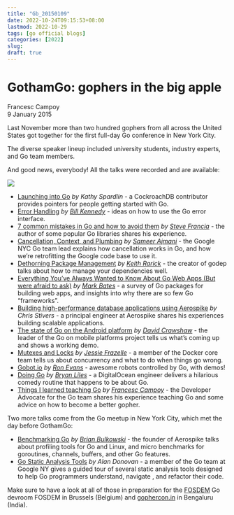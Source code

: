 ```yaml
---
title: "Gb_20150109"
date: 2022-10-24T09:15:53+08:00
lastmod: 2022-10-29
tags: [go official blogs]
categories: [2022]
slug:
draft: true
---
```


# GothamGo: gophers in the big apple

Francesc Campoy  
9 January 2015

Last November more than two hundred gophers from all across the United States got together for the first full-day Go conference in New York City.

The diverse speaker lineup included university students, industry experts, and Go team members.

And good news, everybody! All the talks were recorded and are available:

![](https://go.dev/blog/gothamgo/gothamgo.jpg)

- [Launching into Go](http://vimeo.com/115728346) _by Kathy Spardlin_ - a CockroachDB contributor provides pointers for people getting started with Go.
- [Error Handling](http://vimeo.com/115782573) _by_ [_Bill Kennedy_](https://twitter.com/goinggodotnet) - ideas on how to use the Go error interface.
- [7 common mistakes in Go and how to avoid them](http://vimeo.com/115776445) _by_ [_Steve Francia_](https://twitter.com/spf13) - the author of some popular Go libraries shares his experience.
- [Cancellation, Context, and Plumbing](http://vimeo.com/115309491) _by_ [_Sameer Ajmani_](https://twitter.com/sajma) - the Google NYC Go team lead explains how cancellation works in Go, and how we’re retrofitting the Google code base to use it.
- [Dethorning Package Management](http://vimeo.com/115940605) _by_ [_Keith Rarick_](https://twitter.com/krarick) - the creator of godep talks about how to manage your dependencies well.
- [Everything You’ve Always Wanted to Know About Go Web Apps (But were afraid to ask)](http://vimeo.com/115940590) _by_ [_Mark Bates_](https://twitter.com/markbates) - a survey of Go packages for building web apps, and insights into why there are so few Go “frameworks”.
- [Building high-performance database applications using Aerospike](http://vimeo.com/116215450) _by Chris Stivers_ - a principal engineer at Aerospike shares his experiences building scalable applications.
- [The state of Go on the Android platform](http://vimeo.com/115307069) _by_ [_David Crawshaw_](https://twitter.com/davidcrawshaw) - the leader of the Go on mobile platforms project tells us what’s coming up and shows a working demo.
- [Mutexes and Locks](http://vimeo.com/116108566) _by_ [_Jessie Frazelle_](https://twitter.com/frazelledazzell) - a member of the Docker core team tells us about concurrency and what to do when things go wrong.
- [Gobot.io](http://vimeo.com/115618722) _by_ [_Ron Evans_](https://twitter.com/deadprogram) - awesome robots controlled by Go, with demos!
- [Doing Go](http://vimeo.com/114941260) _by_ [_Bryan Liles_](https://twitter.com/bryanl) - a DigitalOcean engineer delivers a hilarious comedy routine that happens to be about Go.
- [Things I learned teaching Go](http://vimeo.com/115308225) _by_ [_Francesc Campoy_](https://twitter.com/francesc) - the Developer Advocate for the Go team shares his experience teaching Go and some advice on how to become a better gopher.

Two more talks come from the Go meetup in New York City, which met the day before GothamGo:

- [Benchmarking Go](http://vimeo.com/114975899) _by_ [_Brian Bulkowski_](https://twitter.com/bbulkow) - the founder of Aerospike talks about profiling tools for Go and Linux, and micro benchmarks for goroutines, channels, buffers, and other Go features.
- [Go Static Analysis Tools](http://vimeo.com/114736889) _by Alan Donovan_ - a member of the Go team at Google NY gives a guided tour of several static analysis tools designed to help Go programmers understand, navigate , and refactor their code.

Make sure to have a look at all of those in preparation for the [FOSDEM](https://fosdem.org/) Go devroom FOSDEM in Brussels (Belgium) and [gophercon.in](http://www.gophercon.in/) in Bengaluru (India).